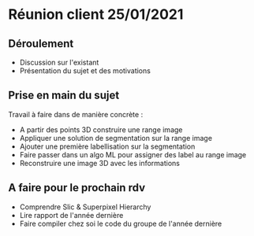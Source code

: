 # Réunion client 25/01/2021

## Déroulement 

- Discussion sur l'existant
- Présentation du sujet et des motivations

## Prise en main du sujet

Travail à faire dans de manière concrète :

- A partir des points 3D construire une range image
- Appliquer une solution de segmentation sur la range image 
- Ajouter une première labellisation sur la segmentation
- Faire passer dans un algo ML pour assigner des label au range image
- Reconstruire une image 3D avec les informations

## A faire pour le prochain rdv 
- Comprendre Slic & Superpixel Hierarchy 
- Lire rapport de l'année dernière
- Faire compiler chez soi le code du groupe de l'année dernière
